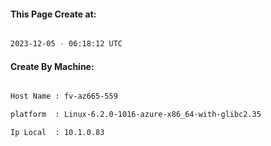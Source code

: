 
   
#### This Page Create at:

```bash

2023-12-05 - 06:18:12 UTC

```

#### Create By Machine:

```bash

Host Name : fv-az665-559

platform  : Linux-6.2.0-1016-azure-x86_64-with-glibc2.35

Ip Local  : 10.1.0.83

```


